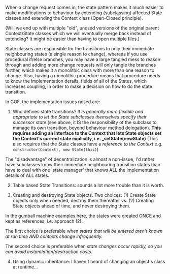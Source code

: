 When a change request comes in, the state pattern makes it much easier to
make modifications to behaviour by extending (subclassing) affected State classes
and extending the Context class (Open-Closed principle).

(Will we end up with multiple "old", unused versions of the original parent Context/State classes which
we will eventually merge back instead of extending? It might be easier than having to open multiple files.)

State classes are responsible for the transitions to only their immediate neighbouring states (a single
reason to change), whereas if you use procedural if/else branches, 
you may have a large tangled mess to reason through and adding more change requests 
will only tangle the branches further, which makes it a monolithic class with more than one reason to change.
Also, having a monolithic procedure means that procedure needs to know the implementation details, fields of 
all of the States, which increases coupling, in order to make a decision on how to do the state transition.

In GOF, the implementation issues raised are:

1. Who defines state transitions? _It is generally more flexible and appropriate to let the State subclasses
themselves specify their successor state_ (see above, it IS the responsibility of the subclass to manage its own
transition, beyond behaviour method delegation). **This requires adding an interface to the Context that lets
State objects set the Context's current state explicitly, i.e. _setState(newState)** (This also requires that
the State classes have a _reference to the Context_ e.g. ```constructor(Context), new State(this)```)

 The "disadvantage" of decentralization is almost a non-issue, I'd rather have subclasses know their immediate
 neighbouring transition states than have to deal with one 'state manager' that knows ALL the implementation details
 of ALL states.

2. Table based State Transitions: sounds a lot more trouble than it is worth.

3. Creating and destroying State objects. Two choices:
 (1) Create State objects only when needed, destroy them thereafter vs.
 (2) Creating State objects ahead of time, and never destroying them.

 In the gumball machine examples here, the states were created ONCE and 
 kept as references, i.e. approach (2).

 The first choice is preferable when _states that will be entered aren't known at run time AND contexts
 change infrequently._

 The second choice is preferable when _state changes occur rapidly, so you can avoid instantiation/destruction costs._

4. Using dynamic inheritance: I haven't heard of changing an object's class at runtime...
